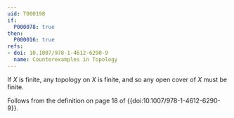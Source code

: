 ```yaml
---
uid: T000198
if:
  P000078: true
then:
  P000016: true
refs:
- doi: 10.1007/978-1-4612-6290-9
  name: Counterexamples in Topology
---
```


If $X$ is finite, any topology on $X$ is finite, and so any open cover of $X$ must be finite.

Follows from the definition on page 18 of {{doi:10.1007/978-1-4612-6290-9}}.
